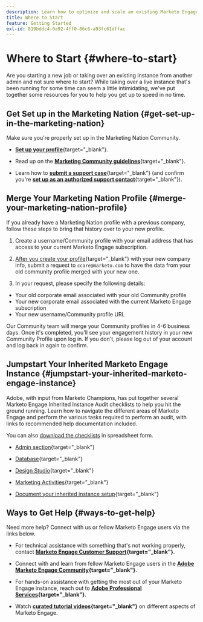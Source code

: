 ```yaml
---
description: Learn how to optimize and scale an existing Marketo Engage instance that you inherited. Follow the checklist to audit admin settings and maintain database hygiene.
title: Where to Start
feature: Getting Started
exl-id: 819bddc4-0a92-4ff0-86c6-a93fc61dffac
---
```

# Where to Start {#where-to-start}

Are you starting a new job or taking over an existing instance from another admin and not sure where to start? While taking over a live instance that's been running for some time can seem a little intimidating, we've put together some resources for you to help you get up to speed in no time.

## Get Set up in the Marketing Nation {#get-set-up-in-the-marketing-nation}

Make sure you're properly set up in the Marketing Nation Community.

* [**Set up your profile**](https://nation.marketo.com/){target="_blank"}.

* Read up on the [**Marketing Community guidelines**](https://nation.marketo.com/t5/community-guidelines/ct-p/community-guidelines){target="_blank"}.

* Learn how to [**submit a support case**](https://nation.marketo.com/t5/Knowledgebase/Submitting-a-Support-Case-to-Marketo-Support/ta-p/252201){target="_blank"} (and confirm you're [**set up as an authorized support contact**](https://nation.marketo.com/t5/Knowledgebase/Managing-Authorized-Support-Contacts/ta-p/254341){target="_blank"}).

## Merge Your Marketing Nation Profile {#merge-your-marketing-nation-profile}

If you already have a Marketing Nation profile with a previous company, follow these steps to bring that history over to your new profile.

1. Create a username/Community profile with your email address that has access to your current Marketo Engage subscription.

1. [After you create your profile](https://nation.marketo.com/){target="_blank"} with your new company info, submit a request to `ccare@marketo.com` to have the data from your old community profile merged with your new one.

1. In your request, please specify the following details:

* Your old corporate email associated with your old Community profile
* Your new corporate email associated with the current Marketo Engage subscription
* Your new username/Community profile URL

Our Community team will merge your Community profiles in 4-6 business days. Once it's completed, you'll see your engagement history in your new Community Profile upon log in. If you don't, please log out of your account and log back in again to confirm.

## Jumpstart Your Inherited Marketo Engage Instance  {#jumpstart-your-inherited-marketo-engage-instance}

Adobe, with input from Marketo Champions, has put together several Marketo Engage Inherited Instance Audit checklists to help you hit the ground running. Learn how to navigate the different areas of Marketo Engage and perform the various tasks required to perform an audit, with links to recommended help documentation included.

You can also [download the checklists](/help/marketo/getting-started/inheriting-a-marketo-engage-instance/assets/adobe-marketo-engage-inherited-instance-admin-checklist.xlsx) in spreadsheet form.

* [Admin section](/help/marketo/getting-started/inheriting-a-marketo-engage-instance/admin-section-checklist.md){target="_blank"}

* [Database](/help/marketo/getting-started/inheriting-a-marketo-engage-instance/database-checklist.md){target="_blank"}

* [Design Studio](/help/marketo/getting-started/inheriting-a-marketo-engage-instance/design-studio-checklist.md){target="_blank"}

* [Marketing Activities](/help/marketo/getting-started/inheriting-a-marketo-engage-instance/marketing-activities-checklist.md){target="_blank"}

* [Document your inherited instance setup](/help/marketo/getting-started/inheriting-a-marketo-engage-instance/document-your-setup.md){target="_blank"}

## Ways to Get Help {#ways-to-get-help}

Need more help? Connect with us or fellow Marketo Engage users via the links below.

* For technical assistance with something that's not working properly, contact **[Marketo Engage Customer Support](https://nation.marketo.com/t5/Support/ct-p/Support){target="_blank"}**.

* Connect with and learn from fellow Marketo Engage users in the **[Adobe Marketo Engage Community](https://nation.marketo.com/){target="_blank"}**.

* For hands-on assistance with getting the most out of your Marketo Engage instance, reach out to **[Adobe Professional Services](https://business.adobe.com/products/marketo/services-support.html){target="_blank"}**.

* Watch **[curated tutorial videos](https://experienceleague.adobe.com/docs/marketo-learn/tutorials/overview.html){target="_blank"}** on different aspects of Marketo Engage.
